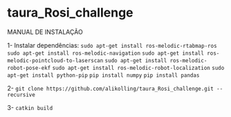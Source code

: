 # taura_Rosi_challenge

MANUAL DE INSTALAÇÃO

1- Instalar dependências: 
`sudo apt-get install ros-melodic-rtabmap-ros` 
`sudo apt-get install ros-melodic-navigation`
`sudo apt-get install ros-melodic-pointcloud-to-laserscan`
`sudo apt-get install ros-melodic-robot-pose-ekf`
`sudo apt-get install ros-melodic-robot-localization`
`sudo apt-get install python-pip`
`pip install numpy`
`pip install pandas`

2- `git clone https://github.com/alikolling/taura_Rosi_challenge.git --recursive`

3- `catkin build`


